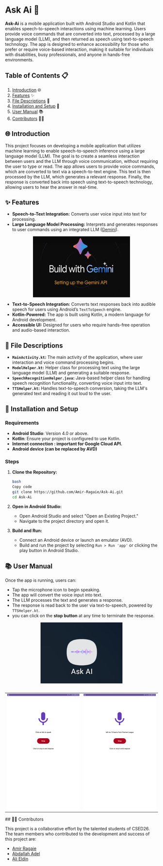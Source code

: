 # Ask Ai **🤖**

**Ask-Ai** is a mobile application built with Android Studio and Kotlin that enables speech-to-speech interactions using machine learning. Users provide voice commands that are converted into text, processed by a large language model (LLM), and then returned as speech using text-to-speech technology. The app is designed to enhance accessibility for those who prefer or require voice-based interaction, making it suitable for individuals with disabilities, busy professionals, and anyone in hands-free environments.

## **Table of Contents 📋**

1. [Introduction](#-introduction)  🌐
2. [Features](#-features) ✨
3. [File Descriptions](#-file-descriptions) **📂**
4. [Installation and Setup](#-installation-and-setup) **🔧**
5. [User Manual](#-user-manual)  📚
6. [Contributors](#-contributors) 👨‍💻

## 🌐 Introduction

This project focuses on developing a mobile application that utilizes machine learning to enable speech-to-speech inference using a large language model (LLM). The goal is to create a seamless interaction between users and the LLM through voice communication, without requiring the user to type or read. The app allows users to provide voice commands, which are converted to text via a speech-to-text engine. This text is then processed by the LLM, which generates a relevant response. Finally, the response is converted back into speech using text-to-speech technology, allowing users to hear the answer in real-time.

## ✨ Features

- **Speech-to-Text Integration:** Converts user voice input into text for processing.
- **Large Language Model Processing:** Interprets and generates responses to user commands using an integrated LLM ([Gemini](https://gemini.google.com/app)).


<img height="200" width="320" alt="4" src="assets/Gemini.jpeg" style="display: block; margin: 0 auto;">

- **Text-to-Speech Integration:** Converts text responses back into audible speech for users using Android’s `TextToSpeech` engine.
- **Kotlin-Powered:** The app is built using Kotlin, a modern language for Android development.
- **Accessible UI:** Designed for users who require hands-free operation and audio-based interaction.

## **📂** File Descriptions

- **`MainActivity.kt`:** The main activity of the application, where user interaction and voice command processing begins.
- **`ModelHelper.kt`:** Helper class for processing text using the large language model (LLM) and generating a suitable response.
- **`SpeechRecognitionHelper.java`:** Java-based helper class for handling speech recognition functionality, converting voice input into text.
- **`TTSHelper.kt`:** Handles text-to-speech conversion, taking the LLM's generated text and reading it out loud to the user.

## **🔧** Installation and Setup

### Requirements

- **Android Studio**: Version 4.0 or above.
- **Kotlin**: Ensure your project is configured to use Kotlin.
- **Internet connection : important for Google Cloud API.**
- **Android device (can be replaced by AVD)**

### Steps

1. **Clone the Repository:**
    
    ```bash
    bash
    Copy code
    git clone https://github.com/Amir-Ragaie/Ask-Ai.git
    cd Ask-Ai
    
    ```
    
2. **Open in Android Studio:**
    - Open Android Studio and select "Open an Existing Project."
    - Navigate to the project directory and open it.
3. **Build and Run:**
    - Connect an Android device or launch an emulator (AVD).
    - Build and run the project by selecting `Run > Run 'app'` or clicking the play button in Android Studio.

## 📚 User Manual

Once the app is running, users can:

- Tap the microphone icon to begin speaking.
- The app will convert the voice input into text.
- The LLM processes the text and generates a response.
- The response is read back to the user via text-to-speech, powered by `TTSHelper.kt`.
- you can click on the **stop button** at any time to terminate the response.

<img height="200" width="270" alt="4" src="assets/icon.jpg" style="display: block; margin: 0 auto;">

<br>

<!-- put 2 images next to each other -->
<table align="center">
    <tr>
        <td><img src="assets/img1.jpg" alt="img1" /></td>
        <td><img src="assets/img2.jpg" alt="img2" /></td>
    </tr>
</table>
## 👨‍💻 Contributors

This project is a collaborative effort by the talented students of CSED26. The team members who contributed to the development and success of this project are:

- [Amir Ragaie](https://github.com/Amir-Ragaie)
- [Abdallah Adel](https://github.com/abdallahadel667)
- [Ali Eldin](Aly-El-Din)
